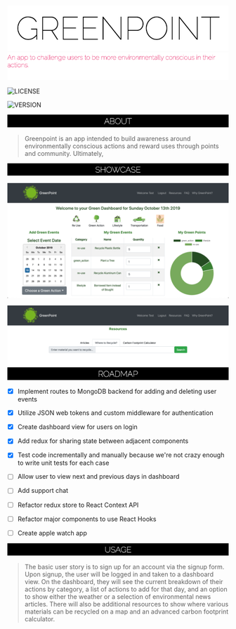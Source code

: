 <img src="./readme_assets/H1_0.png" />
<img src="./readme_assets/H1_1.png" />


![LICENSE](https://img.shields.io/static/v1?label=LICENSE&message=ISC&color=e91e63&style=for-the-badge&logo=&logoColor=violet&link=&labelColor=black)

![VERSION](https://img.shields.io/static/v1?label=VERSION&message=1.0.0&color=e91e63&style=for-the-badge&logo=&logoColor=violet&link=&labelColor=black)





<img src="./readme_assets/H1_2.png" />


> Greenpoint is an app intended to build awareness around environmentally conscious actions and reward uses through points and community. Ultimately, 


<img src="./readme_assets/H1_3.png" />


[![](./readme_assets/dashboard.png)](/)

[![](./readme_assets/resources.png)](/)<img src="./readme_assets/H1_4.png" />


- [x] Implement routes to MongoDB backend for adding and deleting user events

- [x] Utilize JSON web tokens and custom middleware for authentication

- [x] Create dashboard view for users on login

- [x] Add redux for sharing state between adjacent components

- [x] Test code incrementally and manually because we're not crazy enough to write unit tests for each case

- [ ] Allow user to view next and  previous days in dashboard

- [ ] Add support chat

- [ ] Refactor redux store to React Context API

- [ ] Refactor major components to use React Hooks

- [ ] Create apple watch app


<img src="./readme_assets/H1_5.png" />


> The basic user story is to sign up for an account via the signup form. Upon signup, the user will be logged in and taken to a dashboard view. On the dashboard, they will see the current breakdown of their actions by category, a list of actions to add for that day, and an option to show either the weather or a selection of environmental news articles. There will also be additional resources to show where various materials can be recycled on a map and an advanced carbon footprint calculator.